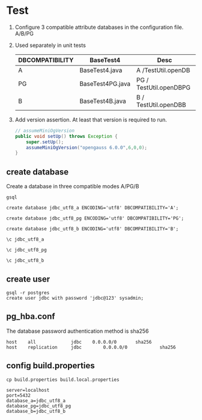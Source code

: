 # Test

1. Configure 3 compatible attribute databases in the configuration file. A/B/PG
2. Used separately in unit tests

   | DBCOMPATIBILITY | BaseTest4        | Desc                   |
   |-----------------|------------------|------------------------|
   | A               | BaseTest4.java   | A /TestUtil.openDB     |
   | PG              | BaseTest4PG.java | PG / TestUtil.openDBPG |
   | B               | BaseTest4B.java  | B / TestUtil.openDBB   |

3. Add version assertion. At least that version is required to run.

    ```java
    // assumeMiniOgVersion
    public void setUp() throws Exception {
        super.setUp();
        assumeMiniOgVersion("opengauss 6.0.0",6,0,0);
    }
    ```

## create database

Create a database in three compatible modes A/PG/B

```shell
gsql 

create database jdbc_utf8_a ENCODING='utf8' DBCOMPATIBILITY='A';

create database jdbc_utf8_pg ENCODING='utf8' DBCOMPATIBILITY='PG';

create database jdbc_utf8_b ENCODING='utf8' DBCOMPATIBILITY='B';

\c jdbc_utf8_a

\c jdbc_utf8_pg

\c jdbc_utf8_b

```

## create user

```shell
gsql -r postgres
create user jdbc with password 'jdbc@123' sysadmin;
```

## pg_hba.conf

The database password authentication method is sha256

```shell
host    all             jdbc    0.0.0.0/0       sha256
host    replication     jdbc        0.0.0.0/0            sha256
```

## config build.properties

```shell
cp build.properties build.local.properties

server=localhost
port=5432
database_a=jdbc_utf8_a
database_pg=jdbc_utf8_pg
database_b=jdbc_utf8_b

```